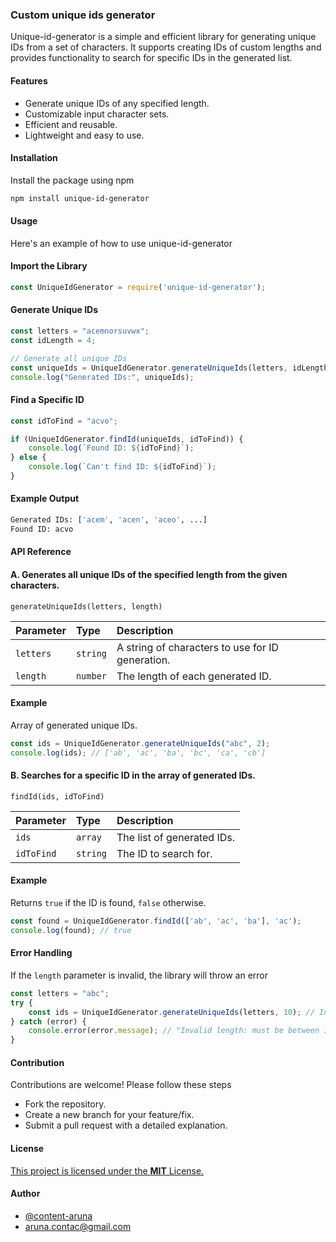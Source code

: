 
### Custom unique ids generator

Unique-id-generator is a simple and efficient library for generating unique IDs from a set of characters. It supports creating IDs of custom lengths and provides functionality to search for specific IDs in the generated list.

#### Features

- Generate unique IDs of any specified length.
- Customizable input character sets.
- Efficient and reusable.
- Lightweight and easy to use.


#### Installation

Install the package using npm

```bash
npm install unique-id-generator
```

#### Usage

Here's an example of how to use unique-id-generator

#### Import the Library

```javascript
const UniqueIdGenerator = require('unique-id-generator');
```

#### Generate Unique IDs

```javascript
const letters = "acemnorsuvwx";
const idLength = 4;

// Generate all unique IDs
const uniqueIds = UniqueIdGenerator.generateUniqueIds(letters, idLength);
console.log("Generated IDs:", uniqueIds);
```

#### Find a Specific ID

```javascript
const idToFind = "acvo";

if (UniqueIdGenerator.findId(uniqueIds, idToFind)) {
    console.log(`Found ID: ${idToFind}`);
} else {
    console.log(`Can't find ID: ${idToFind}`);
}
```
#### Example Output

```bash
Generated IDs: ['acem', 'acen', 'aceo', ...]
Found ID: acvo
```
#### API Reference

#### A. Generates all unique IDs of the specified length from the given characters.

`generateUniqueIds(letters, length)`

| Parameter | Type     | Description                |
| :-------- | :------- | :------------------------- |
| `letters` | `string` | A string of characters to use for ID generation. |
| `length`  | `number` | The length of each generated ID. |

#### Example

Array of generated unique IDs.

```javascript
const ids = UniqueIdGenerator.generateUniqueIds("abc", 2);
console.log(ids); // ['ab', 'ac', 'ba', 'bc', 'ca', 'cb']
```

#### B. Searches for a specific ID in the array of generated IDs.

`findId(ids, idToFind)`



| Parameter   | Type     | Description                |
| :--------   | :------- | :------------------------- |
| `ids`       | `array`  | The list of generated IDs. |
| `idToFind`  | `string` | The ID to search for. |

#### Example

Returns `true` if the ID is found, `false` otherwise.

```javascript
const found = UniqueIdGenerator.findId(['ab', 'ac', 'ba'], 'ac');
console.log(found); // true
```

#### Error Handling

If the `length` parameter is invalid, the library will throw an error

```javascript
const letters = "abc";
try {
    const ids = UniqueIdGenerator.generateUniqueIds(letters, 10); // Invalid length
} catch (error) {
    console.error(error.message); // "Invalid length: must be between 1 and the number of unique letters."
}
```
#### Contribution

Contributions are welcome! Please follow these steps

- Fork the repository. 
- Create a new branch for your feature/fix.
- Submit a pull request with a detailed explanation.


#### License

[This project is licensed under the **MIT** License.](https://choosealicense.com/licenses/mit/)


#### Author

- [@content-aruna](https://github.com/content-aruna/)
- aruna.contac@gmail.com
